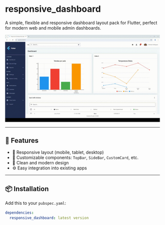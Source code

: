 # responsive_dashboard

A simple, flexible and responsive dashboard layout pack for Flutter, perfect for modern web and mobile admin dashboards.

![Screenshot](https://raw.githubusercontent.com/romulorodrigues/responsive_dashboard/main/screenshots/demo.gif)

---

## 🚀 Features

- 📱 Responsive layout (mobile, tablet, desktop)
- 🧩 Customizable components: `TopBar`, `SideBar`, `CustomCard`, etc.
- 🎯 Clean and modern design
- ⚙️ Easy integration into existing apps

---

## 📦 Installation

Add this to your `pubspec.yaml`:

```yaml
dependencies:
  responsive_dashboard: latest version
```
